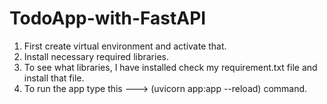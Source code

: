 # TodoApp-with-FastAPI

1. First create virtual environment and activate that.
2. Install necessary required libraries.
3. To see what libraries, I have installed check my requirement.txt file and install that file.
4. To run the app type this ---> (uvicorn app:app --reload) command.

